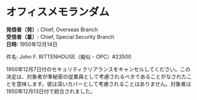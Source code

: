 # オフィスメモランダム

**発信者（発）:** Chief, Overseas Branch  
**受信者（着）:** Chief, Special Security Branch  
**日時:** 1950年12月14日  

件名: John F. RITTENHOUSE（擬似 - OPC）#23500  

1950年12月7日付のセキュリティクリアランスをキャンセルしてください。この決定は、対象者が準秘密の従業員として考慮されるべきであることがなされたことを意味します。彼は深いカバーとして考慮されることはありません。対象者は1950年12月13日付で統合されました。
